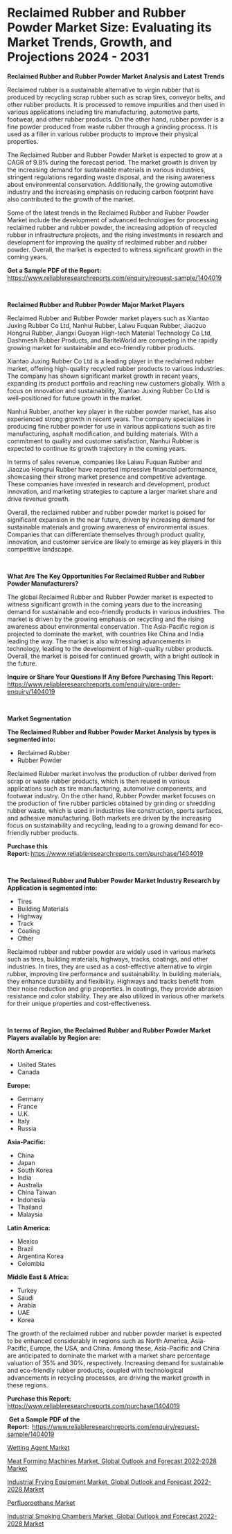 <p><h1>Reclaimed Rubber and Rubber Powder Market Size: Evaluating its Market Trends, Growth, and Projections 2024 - 2031</h1></p><p><strong>Reclaimed Rubber and Rubber Powder Market Analysis and Latest Trends</strong></p>
<p><p>Reclaimed rubber is a sustainable alternative to virgin rubber that is produced by recycling scrap rubber such as scrap tires, conveyor belts, and other rubber products. It is processed to remove impurities and then used in various applications including tire manufacturing, automotive parts, footwear, and other rubber products. On the other hand, rubber powder is a fine powder produced from waste rubber through a grinding process. It is used as a filler in various rubber products to improve their physical properties.</p><p>The Reclaimed Rubber and Rubber Powder Market is expected to grow at a CAGR of 9.8% during the forecast period. The market growth is driven by the increasing demand for sustainable materials in various industries, stringent regulations regarding waste disposal, and the rising awareness about environmental conservation. Additionally, the growing automotive industry and the increasing emphasis on reducing carbon footprint have also contributed to the growth of the market.</p><p>Some of the latest trends in the Reclaimed Rubber and Rubber Powder Market include the development of advanced technologies for processing reclaimed rubber and rubber powder, the increasing adoption of recycled rubber in infrastructure projects, and the rising investments in research and development for improving the quality of reclaimed rubber and rubber powder. Overall, the market is expected to witness significant growth in the coming years.</p></p>
<p><strong>Get a Sample PDF of the Report:&nbsp;</strong> <a href="https://www.reliableresearchreports.com/enquiry/request-sample/1404019">https://www.reliableresearchreports.com/enquiry/request-sample/1404019</a></p>
<p>&nbsp;</p>
<p><strong>Reclaimed Rubber and Rubber Powder Major Market Players</strong></p>
<p><p>Reclaimed Rubber and Rubber Powder market players such as Xiantao Juxing Rubber Co Ltd, Nanhui Rubber, Laiwu Fuquan Rubber, Jiaozuo Hongrui Rubber, Jiangxi Guoyan High-tech Material Technology Co Ltd, Dashmesh Rubber Products, and BariteWorld are competing in the rapidly growing market for sustainable and eco-friendly rubber products.</p><p>Xiantao Juxing Rubber Co Ltd is a leading player in the reclaimed rubber market, offering high-quality recycled rubber products to various industries. The company has shown significant market growth in recent years, expanding its product portfolio and reaching new customers globally. With a focus on innovation and sustainability, Xiantao Juxing Rubber Co Ltd is well-positioned for future growth in the market.</p><p>Nanhui Rubber, another key player in the rubber powder market, has also experienced strong growth in recent years. The company specializes in producing fine rubber powder for use in various applications such as tire manufacturing, asphalt modification, and building materials. With a commitment to quality and customer satisfaction, Nanhui Rubber is expected to continue its growth trajectory in the coming years.</p><p>In terms of sales revenue, companies like Laiwu Fuquan Rubber and Jiaozuo Hongrui Rubber have reported impressive financial performance, showcasing their strong market presence and competitive advantage. These companies have invested in research and development, product innovation, and marketing strategies to capture a larger market share and drive revenue growth.</p><p>Overall, the reclaimed rubber and rubber powder market is poised for significant expansion in the near future, driven by increasing demand for sustainable materials and growing awareness of environmental issues. Companies that can differentiate themselves through product quality, innovation, and customer service are likely to emerge as key players in this competitive landscape.</p></p>
<p>&nbsp;</p>
<p><strong>What Are The Key Opportunities For Reclaimed Rubber and Rubber Powder Manufacturers?</strong></p>
<p><p>The global Reclaimed Rubber and Rubber Powder market is expected to witness significant growth in the coming years due to the increasing demand for sustainable and eco-friendly products in various industries. The market is driven by the growing emphasis on recycling and the rising awareness about environmental conservation. The Asia-Pacific region is projected to dominate the market, with countries like China and India leading the way. The market is also witnessing advancements in technology, leading to the development of high-quality rubber products. Overall, the market is poised for continued growth, with a bright outlook in the future.</p></p>
<p><strong>Inquire or Share Your Questions If Any Before Purchasing This Report:</strong> <a href="https://www.reliableresearchreports.com/enquiry/pre-order-enquiry/1404019">https://www.reliableresearchreports.com/enquiry/pre-order-enquiry/1404019</a></p>
<p>&nbsp;</p>
<p><strong>Market Segmentation</strong></p>
<p><strong>The Reclaimed Rubber and Rubber Powder Market Analysis by types is segmented into:</strong></p>
<p><ul><li>Reclaimed Rubber</li><li>Rubber Powder</li></ul></p>
<p><p>Reclaimed Rubber market involves the production of rubber derived from scrap or waste rubber products, which is then reused in various applications such as tire manufacturing, automotive components, and footwear industry. On the other hand, Rubber Powder market focuses on the production of fine rubber particles obtained by grinding or shredding rubber waste, which is used in industries like construction, sports surfaces, and adhesive manufacturing. Both markets are driven by the increasing focus on sustainability and recycling, leading to a growing demand for eco-friendly rubber products.</p></p>
<p><strong>Purchase this Report:&nbsp;</strong><a href="https://www.reliableresearchreports.com/purchase/1404019">https://www.reliableresearchreports.com/purchase/1404019</a></p>
<p>&nbsp;</p>
<p><strong>The Reclaimed Rubber and Rubber Powder Market Industry Research by Application is segmented into:</strong></p>
<p><ul><li>Tires</li><li>Building Materials</li><li>Highway</li><li>Track</li><li>Coating</li><li>Other</li></ul></p>
<p><p>Reclaimed rubber and rubber powder are widely used in various markets such as tires, building materials, highways, tracks, coatings, and other industries. In tires, they are used as a cost-effective alternative to virgin rubber, improving tire performance and sustainability. In building materials, they enhance durability and flexibility. Highways and tracks benefit from their noise reduction and grip properties. In coatings, they provide abrasion resistance and color stability. They are also utilized in various other markets for their unique properties and cost-effectiveness.</p></p>
<p>&nbsp;</p>
<p><strong>In terms of Region, the Reclaimed Rubber and Rubber Powder Market Players available by Region are:</strong></p>
<p>
    <p> <strong> North America: </strong>
        <ul>
            <li>United States</li>
            <li>Canada</li>
        </ul>
        </p> 
    <p> <strong> Europe: </strong>
        <ul>
            <li>Germany</li>
            <li>France</li>
            <li>U.K.</li>
            <li>Italy</li>
            <li>Russia</li>
        </ul>
        </p> 
    <p> <strong> Asia-Pacific: </strong>
        <ul>
            <li>China</li>
            <li>Japan</li>
            <li>South Korea</li>
            <li>India</li>
            <li>Australia</li>
            <li>China Taiwan</li>
            <li>Indonesia</li>
            <li>Thailand</li>
            <li>Malaysia</li>
        </ul>
        </p> 
    <p> <strong> Latin America: </strong>
        <ul>
            <li>Mexico</li>
            <li>Brazil</li>
            <li>Argentina Korea</li>
            <li>Colombia</li>
        </ul>
        </p> 
    <p> <strong> Middle East & Africa: </strong>
        <ul>
            <li>Turkey</li>
            <li>Saudi</li>
            <li>Arabia</li>
            <li>UAE</li>
            <li>Korea</li>
        </ul>
    </p>
    </p>
<p><p>The growth of the reclaimed rubber and rubber powder market is expected to be enhanced considerably in regions such as North America, Asia-Pacific, Europe, the USA, and China. Among these, Asia-Pacific and China are anticipated to dominate the market with a market share percentage valuation of 35% and 30%, respectively. Increasing demand for sustainable and eco-friendly rubber products, coupled with technological advancements in recycling processes, are driving the market growth in these regions.</p></p>
<p><strong>Purchase this Report: </strong><a href="https://www.reliableresearchreports.com/purchase/1404019">https://www.reliableresearchreports.com/purchase/1404019</a></p>
<p>&nbsp;<strong>Get a Sample PDF of the Report:&nbsp;&nbsp;</strong><a href="https://www.reliableresearchreports.com/enquiry/request-sample/1404019">https://www.reliableresearchreports.com/enquiry/request-sample/1404019</a></p>
<p><strong></strong></p>
<p><p><a href="https://view.publitas.com/reportprime-1/wetting-agent-market-research-report-reveals-the-latest-trends-and-opportunities-of-this-market-for-period-from-2024-2031/">Wetting Agent Market</a></p><p><a href="https://military-diascia-e68.notion.site/Meat-Forming-Machines-Market-Global-Outlook-and-Forecast-2022-2028-Market-Size-Reflecting-a-Forecas-bc6fdcda9c684786b602808563a00453">Meat Forming Machines Market, Global Outlook and Forecast 2022-2028 Market</a></p><p><a href="https://iodized-pantydraco-05c.notion.site/Industrial-Frying-Equipment-Market-Global-Outlook-and-Forecast-2022-2028-Market-Research-Report-Th-defb32d340374e6a8ff568d1741f1651">Industrial Frying Equipment Market, Global Outlook and Forecast 2022-2028 Market</a></p><p><a href="https://view.publitas.com/reportprime-1/perfluoroethane-market-analysis-examines-its-scope-on-growth-opportunities-and-forecasted-trends-spanning-from-2024-to-2031/">Perfluoroethane Market</a></p><p><a href="https://zircon-bluebell-299.notion.site/Global-Industrial-Smoking-Chambers-Market-Global-Outlook-and-Forecast-2022-2028-Market-by-Types-Ap-b88d738ec8d04a99a2c7f70a7939b5ce">Industrial Smoking Chambers Market, Global Outlook and Forecast 2022-2028 Market</a></p></p>